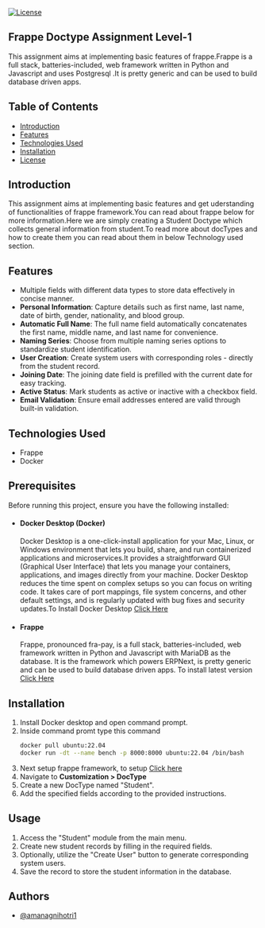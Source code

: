 [![License](https://img.shields.io/badge/License-MIT-yellow.svg)](https://opensource.org/licenses/MIT)

## **Frappe Doctype Assignment Level-1**
This assignment aims at implementing basic features of frappe.Frappe is a full stack, batteries-included, web framework written in Python and Javascript and uses Postgresql .It is pretty generic and can be used to build database driven apps.
## Table of Contents

- [Introduction](#introduction)
- [Features](#features)
- [Technologies Used](#technologies-used)
- [Installation](#installation)
- [License](#license)
## Introduction
This assignment aims at implementing basic features and  get  uderstanding of functionalities of frappe framework.You can read about frappe below for more information.Here we are simply creating a Student Doctype which collects general information from student.To read more about docTypes and how to create them you can read about them in below Technology used section.
## Features
- Multiple fields with different data types to store data effectively in concise manner.
- **Personal Information**: Capture details such as first name, last name, date of birth, gender, nationality, and blood group.
- **Automatic Full Name**: The full name field automatically concatenates the first name, middle name, and last name for convenience.
- **Naming Series**: Choose from multiple naming series options to standardize student identification.
- **User Creation**: Create system users with corresponding roles - directly from the student record.
- **Joining Date**: The joining date field is prefilled with the current date for easy tracking.
- **Active Status**: Mark students as active or inactive with a checkbox field.
- **Email Validation**: Ensure email addresses entered are valid through built-in validation.

## Technologies Used

- Frappe
- Docker


## Prerequisites

Before running this project, ensure you have the following installed:

- #### Docker Desktop (Docker)
    Docker Desktop is a one-click-install application for your Mac, Linux, or Windows environment that lets you build, share, and run containerized applications and microservices.It provides a straightforward GUI (Graphical User Interface) that lets you manage your containers, applications, and images directly from your machine. Docker Desktop reduces the time spent on complex setups so you can focus on writing code. It takes care of port mappings, file system concerns, and other default settings, and is regularly updated with bug fixes and security updates.To Install Docker Desktop <a href="https://docs.docker.com/desktop/" alt="not found">Click Here</a>

- #### Frappe
    Frappe, pronounced fra-pay, is a full stack, batteries-included, web framework written in Python and Javascript with MariaDB as the database. It is the framework which powers ERPNext, is pretty generic and can be used to build database driven apps. To install latest version <a href="https://frappeframework.com/docs/user/en/introduction" alt="not found">Click Here</a>


## Installation
1. Install Docker desktop and open command prompt.
2. Inside command promt type this command
   ```bash
   docker pull ubuntu:22.04
   docker run -dt --name bench -p 8000:8000 ubuntu:22.04 /bin/bash
   ```
4. Next setup frappe framework, to setup <a href="https://wiki.nestorbird.com/wiki/install-frappe-v15">Click here</a>
5. Navigate to **Customization > DocType**
6. Create a new DocType named "Student".
7. Add the specified fields according to the provided instructions.
## Usage
1. Access the "Student" module from the main menu.
2. Create new student records by filling in the required fields.
3. Optionally, utilize the "Create User" button to generate corresponding system users.
4. Save the record to store the student information in the database.


## Authors

- [@amanagnihotri1](https://www.github.com/amanagnihotri1)


